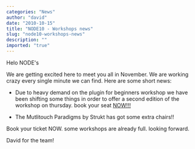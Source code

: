 ```yaml
---
categories: "News"
author: "david"
date: "2010-10-15"
title: "NODE10 - Workshops news"
slug: "node10-workshops-news"
description: ""
imported: "true"
---
```



Helo NODE's

We are getting excited here to meet you all in November. We are working crazy every single minute we can find. Here are some short news:

* Due to heavy demand on the plugin for beginners workshop we have been shifting some things in order to offer a second edition of the workshop on thursday. book your seat [NOW!!!](http://node10.vvvv.org/schedule)

* The Mutlitouch Paradigms by Strukt has got some extra chairs!!

Book your ticket NOW. some workshops are already full. 
looking forward.

David 
for the team!

